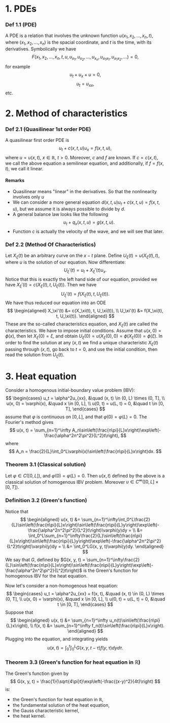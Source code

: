 # 1. PDEs
### Def 1.1 (PDE)
A PDE is a relation that involves the unknown function $u(x_1, x_2, \dots, x_n, t)$, where $(x_1, x_2, \dots, x_n)$ is the spacial coordinate, and $t$ is the time, with its derivatives.
Symbolically we have
$$
F(x_1, x_2, \dots, x_n, t, u, u_{x_1}, u_{x_2}, \dots, u_{x_n}, u_{x_1x_1}, u_{x_1x_2}, \dots) = 0,
$$
for example
$$
u_t + u_x + u = 0,
$$
$$
u_t = u_{xx},
$$
etc.
# 2. Method of characteristics
### Def 2.1 (Quasilinear 1st order PDE)
A quasilinear first order PDE is
$$
u_t + c(x, t, u)u_x = f(x, t, u),
$$
where $u=u(x, t)$, $x \in \mathbb{R}$, $t \gt 0$. Moreover, $c$ and $f$ are known.
If $c=c(x, t)$, we call the above equation a semilinear equation, and additionally, if $f=f(x, t)$, we call it linear.
#### Remarks
- Quasilinear means "linear" in the derivatives. So that the nonlinearity involves only $u$
- We can consider a more general equation $d(x, t, u)u_t + c(x, t, u) = f(x, t, u)$, but we assume it is always possible to divide by $d$.
- A general balance law looks like the following
	$$
	u_t + q_x(x, t, u) = g(x, t, u).
	$$
- Function $c$ is actually the velocity of the wave, and we will see that later.
### Def 2.2 (Method Of Characteristics)
Let $X_\xi(t)$ be an arbitrary curve on the $x - t$ plane. Define $U_\xi(t) = u(X_\xi(t), t)$, where $u$ is the solution of our equation. Now differentiate:
$$
U_\xi'(t) = u_t + X_\xi'(t)u_x.
$$
Notice that this is exactly the left hand side of our equation, provided we have $X_\xi'(t) = c(X_\xi(t), t, U_\xi(t))$. Then we have
$$
U_\xi'(t) = f(X_\xi(t), t, U_\xi(t)).
$$
We have thus reduced our equation into an ODE
$$
\begin{aligned}
X_\xi'(t) &= c(X_\xi(t), t, U_\xi(t)), \\
U_\xi'(t) &= f(X_\xi(t), t, U_\xi(t)).
\end{aligned}
$$
These are the so-called characteristics equation, and $X_\xi(t)$ are called the characteristics.
We have to impose initial conditions. Assume that $u(x, 0) = \phi(x)$, then let $X_\xi(0) = \xi$, and obtain $U_\xi(0) = u(X_\xi(0), 0) = \phi(X_\xi(0)) = \phi(\xi)$.
In order to find the solution at any $(x, t)$ we find a unique characteristic $X_\xi(t)$ passing through $(x, t)$, go back to $t=0$, and use the initial condition, then read the solution from $U_\xi(t)$. 

# 3. Heat equation
Consider a homogenous initial-boundary value problem (IBV):
$$
\begin{cases}
u_t = \alpha^2u_{xx}, &\quad (x, t) \in (0, L) \times (0, T], \\
u(x, 0) = \varphi(x), &\quad x \in [0, L], \\
u(0, t) = u(L, t) = 0, &\quad t \in [0, T],
\end{cases}
$$
assume that $\varphi$ is continuous on $[0, L]$, and that $\varphi(0) = \varphi(L) = 0$.
The Fourier's method gives
$$
u(x, t) = \sum_{n=1}^\infty A_n\sin\left(\frac{n\pi}{L}x\right)\exp\left(-\frac{\alpha^2n^2\pi^2}{L^2}t\right),
$$
where
$$
A_n = \frac{2}{L}\int_0^L\varphi(x)\sin\left(\frac{n\pi}{L}x\right)dx.
$$
### Theorem 3.1 (Classical solution)
Let $\varphi \in C([0, L])$, and $\varphi(0) = \varphi(L) = 0$. Then $u(x, t)$ defined by the above is a classical solution of homogenous IBV problem. Moreover $u \in C^\infty([0, L] \times [0, T])$.

### Definition 3.2 (Green's function)
Notice that
$$
\begin{aligned}
u(x, t) &= \sum_{n=1}^\infty\int_0^L\frac{2}{L}\sin\left(\frac{n\pi}{L}x\right)\sin\left(\frac{n\pi}{L}y\right)\exp\left(-\frac{\alpha^2n^2\pi^2}{L^2}t\right)\varphi(y)dy = \\
&= \int_0^L\sum_{n=1}^\infty\frac{2}{L}\sin\left(\frac{n\pi}{L}x\right)\sin\left(\frac{n\pi}{L}y\right)\exp\left(-\frac{\alpha^2n^2\pi^2}{L^2}t\right)\varphi(y)dy = \\
&= \int_0^LG(x, y, t)\varphi(y)dy.
\end{aligned}
$$
We say that $G$, defined by $G(x, y, t) = \sum_{n=1}^\infty\frac{2}{L}\sin\left(\frac{n\pi}{L}x\right)\sin\left(\frac{n\pi}{L}y\right)\exp\left(-\frac{\alpha^2n^2\pi^2}{L^2}t\right)$ is the Green's function for homogenous IBV for the heat equation.


Now let's consider a non-homogenous heat equation:
$$
\begin{cases}
u_t = \alpha^2u_{xx} + f(x, t), &\quad (x, t) \in (0, L) \times (0, T], \\
u(x, 0) = \varphi(x), &\quad x \in [0, L], \\
u(0, t) = u(L, t) = 0, &\quad t \in [0, T],
\end{cases}
$$
Suppose that
$$
\begin{aligned}
u(x, t) &= \sum_{n=1}^\infty u_n(t)\sin\left(\frac{n\pi}{L}x\right), \\
f(x, t) &= \sum_{n=1}^\infty f_n(t)\sin\left(\frac{n\pi}{L}x\right).
\end{aligned}
$$
Plugging into the equation, and integrating yields
$$
u(x, t) = \int_0^t\int_0^LG(x, y, t-\tau)f(y, \tau)dyd\tau.
$$
### Theorem 3.3 (Green's function for heat equation in $\mathbb{R}$)
The Green's function given by
$$
G(x, y, t) = \frac{1}{\sqrt{4\pi}t}\exp\left(-\frac{(x-y)^2}{4t}\right)
$$
is:
- the Green's function for heat equation in $\mathbb{R}$,
- the fundamental solution of the heat equation,
- the Gauss characteristic kernel,
- the heat kernel.

